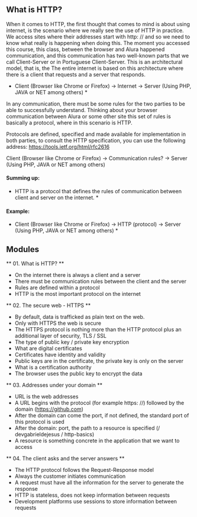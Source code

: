 ## What is HTTP?

When it comes to HTTP, the first thought that comes to mind is about using
internet, is the scenario where we really see the use of HTTP in practice. We access
sites where their addresses start with http: // and so we need to know what really
is happening when doing this.
The moment you accessed this course, this class, between the browser and Alura happened
communication, and this communication has two well-known parts that we call
Client-Server or in Portuguese Client-Server. This is an architectural model, that is, the
The entire internet is based on this architecture where there is a client that requests and a server that responds.

* Client (Browser like Chrome or Firefox) -> Internet -> Server (Using PHP, JAVA or NET among others) *

In any communication, there must be some rules for the two parties to be able to
successfully understand. Thinking about your browser communication between Alura or some other
site this set of rules is basically a protocol, where in this scenario is HTTP.

Protocols are defined, specified and made available for implementation in
both parties, to consult the HTTP specification, you can use the following
address: https://tools.ietf.org/html/rfc2616

Client (Browser like Chrome or Firefox) -> Communication rules? -> Server (Using PHP, JAVA or NET among others)

#### Summing up:
* HTTP is a protocol that defines the rules of communication between client and server on the internet. *

#### Example:
* Client (Browser like Chrome or Firefox) -> HTTP (protocol) -> Server (Using PHP, JAVA or NET among others) *

## Modules

** 01. What is HTTP? **

- On the internet there is always a client and a server
- There must be communication rules between the client and the server
- Rules are defined within a protocol
- HTTP is the most important protocol on the internet

** 02. The secure web - HTTPS **

- By default, data is trafficked as plain text on the web.
- Only with HTTPS the web is secure
- The HTTPS protocol is nothing more than the HTTP protocol plus an additional layer of security, TLS / SSL
- The type of public key / private key encryption
- What are digital certificates
- Certificates have identity and validity
- Public keys are in the certificate, the private key is only on the server
- What is a certification authority
- The browser uses the public key to encrypt the data


** 03. Addresses under your domain **

- URL is the web addresses
- A URL begins with the protocol (for example https: //) followed by the domain (https://github.com)
- After the domain can come the port, if not defined, the standard port of this protocol is used
- After the domain: port, the path to a resource is specified (/ devgabrieldejesus / http-basics)
- A resource is something concrete in the application that we want to access


** 04. The client asks and the server answers **

- The HTTP protocol follows the Request-Response model
- Always the customer initiates communication
- A request must have all the information for the server to generate the response
- HTTP is stateless, does not keep information between requests
- Development platforms use sessions to store information between requests
